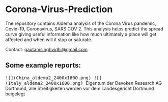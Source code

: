 # Corona-Virus-Prediction
The repository contains Aldema analysis of the Corona Virus pandemic, Covid-19, Coronavirus, SARS COV 2. This analysis helps predict the spread curve giving useful information like how much ultimately a place will get affected and when will it stop or saturate.

Contact: gautamsinghvidhi@gmail.com

## Some example reports:
<kbd>
![](China_aldema2_2400x1600.png)
</kbd>
<kbd>
![](Italy_aldema2_2400x1600.png)
</kbd>
Eigentum der Devoken Research AG Dortmund, alle Streitigkeiten werden vor dem Landesgericht Dortmund beigelegt
